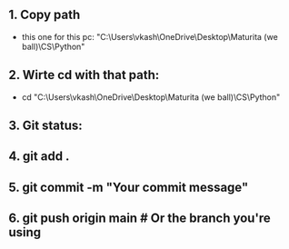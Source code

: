 ## 1. Copy path
- this one for this pc: "C:\Users\vkash\OneDrive\Desktop\Maturita (we ball)\CS\Python"

## 2. Wirte cd with that path:
- cd "C:\Users\vkash\OneDrive\Desktop\Maturita (we ball)\CS\Python"

## 3. Git status:

## 4. git add .

## 5. git commit -m "Your commit message"

## 6. git push origin main  # Or the branch you're using
